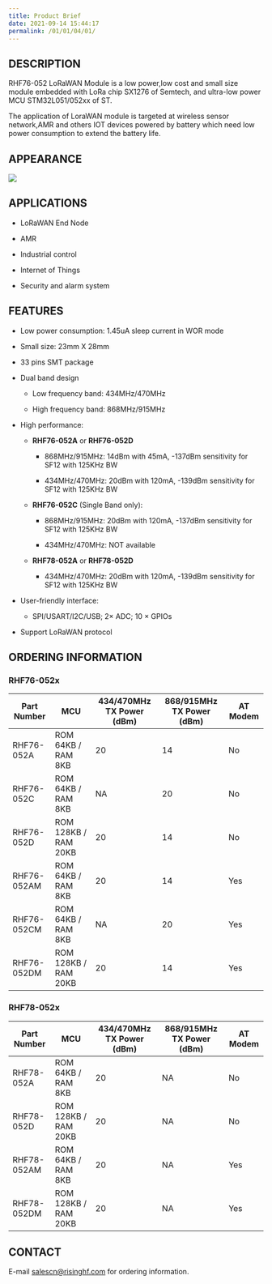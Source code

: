 ```yaml
---
title: Product Brief
date: 2021-09-14 15:44:17
permalink: /01/01/04/01/
---
```

## DESCRIPTION

RHF76-052 LoRaWAN Module is a low power,low cost and small size module embedded with LoRa chip SX1276 of Semtech, and ultra-low power MCU STM32L051/052xx of ST.

The application of LoraWAN module is targeted at wireless sensor network,AMR and others IOT devices powered by battery which need low power consumption to extend the battery life.

## APPEARANCE

![](https://wiki.risinghf.com/upload/img/cabda6c61119f98556703665b44b2b67.png)

## APPLICATIONS

- LoRaWAN End Node

- AMR

- Industrial control

- Internet of Things

- Security and alarm system

## FEATURES

- Low power consumption: 1.45uA sleep current in WOR mode

- Small size: 23mm X 28mm

- 33 pins SMT package

- Dual band design

  - Low frequency band: 434MHz/470MHz

  - High frequency band: 868MHz/915MHz

- High performance:

  - **RHF76-052A** or **RHF76-052D**

    - 868MHz/915MHz: 14dBm with 45mA, -137dBm sensitivity for SF12 with 125KHz BW

    - 434MHz/470MHz: 20dBm with 120mA, -139dBm sensitivity for SF12 with 125KHz BW

  - **RHF76-052C** (Single Band only):

    - 868MHz/915MHz: 20dBm with 120mA, -137dBm sensitivity for SF12 with 125KHz BW
      
    - 434MHz/470MHz: NOT available
    
  - **RHF78-052A** or **RHF78-052D**
  
    - 434MHz/470MHz: 20dBm with 120mA, -139dBm sensitivity for SF12 with 125KHz BW

- User-friendly interface:

  - SPI/USART/I2C/USB; 2× ADC; 10 × GPIOs

- Support LoRaWAN protocol

## ORDERING INFORMATION

### RHF76-052x

| Part Number                  | MCU  | 434/470MHz TX Power (dBm) | 868/915MHz TX Power (dBm) | AT Modem |
| --------------------- | -------------------- | -------------------------------------------- | -------------------------------------------- | ---------------------------- |
| RHF76-052A  | ROM 64KB / RAM 8KB   | 20                                           | 14                                           | No                           |
| RHF76-052C  | ROM 64KB / RAM 8KB   | NA                                           | 20                                           | No                           |
| RHF76-052D  | ROM 128KB / RAM 20KB | 20                                           | 14                                           | No                           |
| RHF76-052AM | ROM 64KB / RAM 8KB   | 20                                           | 14                                           | Yes                          |
| RHF76-052CM | ROM 64KB / RAM 8KB   | NA                                           | 20                                           | Yes                          |
| RHF76-052DM | ROM 128KB / RAM 20KB | 20                                           | 14                                           | Yes                          |


### RHF78-052x

| Part Number                  | MCU  | 434/470MHz TX Power (dBm) | 868/915MHz TX Power (dBm) | AT Modem |
| --------------------- | -------------------- | -------------------------------------------- | -------------------------------------------- | ---------------------------- |
| RHF78-052A  | ROM 64KB / RAM 8KB   | 20                                           | NA                                       | No                           |
| RHF78-052D  | ROM 128KB / RAM 20KB | 20                                           | NA                                       | No                           |
| RHF78-052AM | ROM 64KB / RAM 8KB   | 20                                           | NA                                       | Yes                          |
| RHF78-052DM | ROM 128KB / RAM 20KB | 20                                           | NA                                       | Yes                          |


## CONTACT

E-mail [salescn@risinghf.com](mailto:salescn@risinghf.com) for ordering information.

